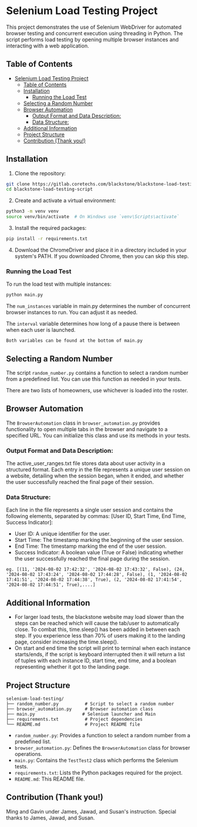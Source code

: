 # Selenium Load Testing Project

This project demonstrates the use of Selenium WebDriver for automated browser testing and concurrent execution using threading in Python. The script performs load testing by opening multiple browser instances and interacting with a web application. 

## Table of Contents

- [Selenium Load Testing Project](#selenium-load-testing-project)
  - [Table of Contents](#table-of-contents)
  - [Installation](#installation)
    - [Running the Load Test](#running-the-load-test)
  - [Selecting a Random Number](#selecting-a-random-number)
  - [Browser Automation](#browser-automation)
    - [Output Format and Data Description:](#output-format-and-data-description)
    - [Data Structure:](#data-structure)
  - [Additional Information](#additional-information)
  - [Project Structure](#project-structure)
  - [Contribution (Thank you!)](#contribution-thank-you)

## Installation

1. Clone the repository:

```bash
git clone https://gitlab.coretechs.com/blackstone/blackstone-load-testing-script.git
cd blackstone-load-testing-script
```

2. Create and activate a virtual environment:
```bash
python3 -m venv venv
source venv/bin/activate  # On Windows use `venv\Scripts\activate`
```

3. Install the required packages:

```bash
pip install -r requirements.txt
```
4. Download the ChromeDriver and place it in a directory included in your system's PATH. If you downloaded Chrome, then you can skip this step.




### Running the Load Test

To run the load test with multiple instances:

```bash
python main.py
```


The ```num_instances``` variable in main.py determines the number of concurrent browser instances to run. You can adjust it as needed.

The ```interval``` variable determines how long of a pause there is between when each user is launched.

```Both variables can be found at the bottom of main.py```

## Selecting a Random Number

The script `random_number.py` contains a function to select a random number from a predefined list. You can use this function as needed in your tests.

There are two lists of homeowners, use whichever is loaded into the roster.


## Browser Automation

The `BrowserAutomation` class in `browser_automation.py` provides functionality to open multiple tabs in the browser and navigate to a specified URL. You can initialize this class and use its methods in your tests.

### Output Format and Data Description:

The active_user_ranges.txt file stores data about user activity in a structured format. Each entry in the file represents a unique user session on a website, detailing when the session began, when it ended, and whether the user successfully reached the final page of their session.

### Data Structure:

Each line in the file represents a single user session and contains the following elements, separated by commas: [User ID, Start Time, End Time, Success Indicator]:

* User ID: A unique identifier for the user.
* Start Time: The timestamp marking the beginning of the user session.
* End Time: The timestamp marking the end of the user session.
* Success Indicator: A boolean value (True or False) indicating whether the user successfully reached the final page during the session.
```
eg. [(11, '2024-08-02 17:42:32', '2024-08-02 17:43:32', False), (24, '2024-08-02 17:43:24', '2024-08-02 17:44:28', False), (1, '2024-08-02 17:41:51', '2024-08-02 17:44:38', True), (2, '2024-08-02 17:41:54', '2024-08-02 17:44:51', True),....]
```


## Additional Information

- For larger load tests, the blackstone website may load slower than the steps can be reached which will cause the tab/user to automatically close. To combat this, time.sleep() has been added in between each step. If you experience less than 70% of users making it to the landing page, consider increasing the time.sleep(). 
- On start and end time the script will print to terminal when each instance starts/ends, if the script is keyboard interrupted then it will return a list of tuples with each instance ID, start time, end time, and a boolean representing whether it got to the landing page.


## Project Structure

```
selenium-load-testing/
├── random_number.py          # Script to select a random number
├── browser_automation.py     # Browser automation class
├── main.py                  # Selenium launcher and Main
├── requirements.txt          # Project dependencies
└── README.md                 # Project README file
```

* `random_number.py`: Provides a function to select a random number from a predefined list.
* `browser_automation.py`: Defines the `BrowserAutomation` class for browser operations.
* `main.py`: Contains the `TestTest2` class which performs the Selenium tests.
* `requirements.txt`: Lists the Python packages required for the project.
* `README.md`: This README file.



## Contribution (Thank you!)
Ming and Gavin under James, Jawad, and Susan's instruction.
Special thanks to James, Jawad, and Susan.
